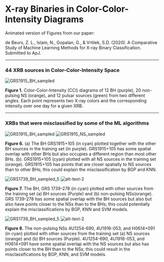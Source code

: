 # X-ray Binaries in Color-Color-Intensity Diagrams

Animated version of Figures from our paper: 

de Beurs, Z. L., Islam, N., Gopalan, G., & Vrtilek, S.D. (2020). A Comparative Study of Machine Learning Methods for X-ray Binary Classification. Submitted to ApJ.

----
### 44 XRB sources in Color-Color-Intensity Space

![GRS1915_BH_sampled](44XRBSources.gif) 

**Figure 1.** Color-Color-Intensity (CCI) diagrams of 12 BH (purple), 20 non-pulsing NS (orange), and 12 pulsar sources (green) from two different angles. Each point represents two X-ray colors and the corresponding intensity over one day for a given XRB.

----
### XRBs that were misclassified by some of the ML algorithms

![GRS1915_BH_sampled](GRS1915_BH_sampled.gif) ![GRS1915_NS_sampled](GRS1915_NS_sampled.gif "title-2")

**Figure 6.** (a) The BH GRS1915+105 (in cyan) plotted together with the other BH sources in the training set (in purple). GRS1915+105 has some spatial overlap with other BHs but also occupies a different region than most other BHs. (b). GRS1915+105 (cyan) plotted with all NS sources in the training set (orange).   GRS1915+105 has points that are closer spatially to NS sources than to other BHs; this could explain the misclassification by BGP and KNN.


![GRS1739_BH_sampled_5](GRS1739_BH_sampled_5.gif) ![alt-text-2](GRS1739_NS_sampled.gif "title-2")


**Figure 7.** The BH, GRS 1739-278 (in cyan) plotted with other  sources from the training set (a) BH sources (Purple) and (b) non-pulsing NSs(orange).  GRS 1739-278 has some spatial overlap with the BH sources but also but also have points closer to the NSs than to the BHs; this could potentially explain the misclassifications by BGP, KNN and SVM models.


![GRS1739_BH_sampled_5](4U1254-690_4U1916-053_H0614+091_NS_sampled.gif) ![alt-text-2](4U1254-690_4U1916-053_H0614+091_BH_sampled.gif "title-2")

**Figure 8.** The non-pulsing NSs 4U1254-690, 4U1916-053, and H0614+091 (in cyan) plotted with other sources from the training set (a) NS sources (orange) and (b) BH sources (Purple).  4U1254-690, 4U1916-053, and H0614+091 have some spatial overlap with the NS sources but also has points closer to the BH than to the NSs; this could result in the misclassifications by BGP, KNN, and SVM models.
